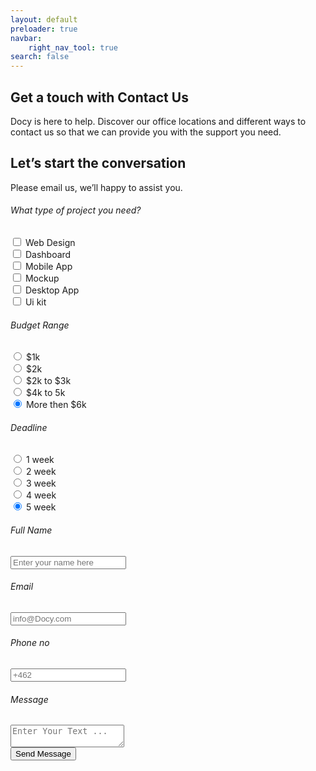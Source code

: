 ```yaml
---
layout: default
preloader: true
navbar:
    right_nav_tool: true
search: false
---
```


<div class="breadcrumb_area_three">
    <div class="container">
        <div class="breadcrumb_text">
            <h2>Get a touch with
                <span>Contact Us</span>
            </h2>
            <p>Docy is here to help. Discover our office locations and different ways to contact us so that we can provide you with the support you need.</p>
        </div>
    </div>
</div>
<section class="contact_area sec_pad">
    <div class="container">
        <div class="contact_info">
            <div class="section_title text-left">
                <h2 class="h_title wow fadeInUp">Let’s start the conversation</h2>
                <p>Please email us, we’ll happy to assist you.</p>
            </div>
            <form action="#" class="contact_form">
                <div class="form-group">
                    <h6>What type of project you need?</h6>
                    <div class="box_info">
                        <div class="form-check">
                            <input class="form-check-input" id="Checkone" type="checkbox">
                            <label class="form-check-label" for="Checkone">
                                Web Design
                            </label>
                        </div>
                        <div class="form-check">
                            <input class="form-check-input" id="Checktwo" type="checkbox">
                            <label class="form-check-label" for="Checktwo">
                                Dashboard
                            </label>
                        </div>
                        <div class="form-check">
                            <input class="form-check-input" id="Checkthree" type="checkbox">
                            <label class="form-check-label" for="Checkthree">
                                Mobile App
                            </label>
                        </div>
                        <div class="form-check">
                            <input class="form-check-input" id="Checkfour" type="checkbox">
                            <label class="form-check-label" for="Checkfour">
                                Mockup
                            </label>
                        </div>
                        <div class="form-check">
                            <input class="form-check-input" id="Checkfive" type="checkbox">
                            <label class="form-check-label" for="Checkfive">
                                Desktop App
                            </label>
                        </div>
                        <div class="form-check">
                            <input class="form-check-input" id="Checksix" type="checkbox">
                            <label class="form-check-label" for="Checksix">
                                Ui kit
                            </label>
                        </div>
                    </div>
                </div>
                <div class="form-group">
                    <h6>Budget Range</h6>
                    <div class="box_info">
                        <div class="form-check">
                            <input checked="" class="form-check-input" id="budgetOne" name="gridRadios" type="radio" value="option1">
                            <label class="form-check-label" for="budgetOne">
                                $1k
                            </label>
                        </div>
                        <div class="form-check">
                            <input checked="" class="form-check-input" id="budgetTwo" name="gridRadios" type="radio" value="option2">
                            <label class="form-check-label" for="budgetTwo">
                                $2k
                            </label>
                        </div>
                        <div class="form-check">
                            <input checked="" class="form-check-input" id="budgetThree" name="gridRadios" type="radio" value="option3">
                            <label class="form-check-label" for="budgetThree">
                                $2k to $3k
                            </label>
                        </div>
                        <div class="form-check">
                            <input checked="" class="form-check-input" id="budgetFour" name="gridRadios" type="radio" value="option4">
                            <label class="form-check-label" for="budgetFour">
                                $4k to 5k
                            </label>
                        </div>
                        <div class="form-check">
                            <input checked="" class="form-check-input" id="budgetFive" name="gridRadios" type="radio" value="option5">
                            <label class="form-check-label" for="budgetFive">
                                More then $6k
                            </label>
                        </div>
                    </div>
                </div>
                <div class="form-group">
                    <h6>Deadline</h6>
                    <div class="box_info">
                        <div class="form-check">
                            <input checked="" class="form-check-input" id="weekOne" name="Radios" type="radio" value="1">
                            <label class="form-check-label" for="weekOne">
                                1 week
                            </label>
                        </div>
                        <div class="form-check">
                            <input checked="" class="form-check-input" id="weekTwo" name="Radios" type="radio" value="2">
                            <label class="form-check-label" for="weekTwo">
                                2 week
                            </label>
                        </div>
                        <div class="form-check">
                            <input checked="" class="form-check-input" id="weekThree" name="Radios" type="radio" value="3">
                            <label class="form-check-label" for="weekThree">
                                3 week
                            </label>
                        </div>
                        <div class="form-check">
                            <input checked="" class="form-check-input" id="weekFour" name="Radios" type="radio" value="4">
                            <label class="form-check-label" for="weekFour">
                                4 week
                            </label>
                        </div>
                        <div class="form-check">
                            <input checked="" class="form-check-input" id="weekFive" name="Radios" type="radio" value="5">
                            <label class="form-check-label" for="weekFive">
                                5 week
                            </label>
                        </div>
                    </div>
                </div>
                <div class="row contact_fill">
                    <div class="col-lg-4 form-group">
                        <h6>Full Name</h6>
                        <input class="form-control" id="name" name="name" placeholder="Enter your name here" type="text">
                    </div>
                    <div class="col-lg-4 form-group">
                        <h6>Email</h6>
                        <input class="form-control" id="email" name="email" placeholder="info@Docy.com" type="email">
                    </div>
                    <div class="col-lg-4 form-group">
                        <h6>Phone no</h6>
                        <input class="form-control" id="phone" name="tel" placeholder="+462" type="tel">
                    </div>
                    <div class="col-lg-12 form-group">
                        <h6>Message</h6>
                        <textarea class="form-control message" id="message" placeholder="Enter Your Text ..."></textarea>
                    </div>
                    <div class="col-lg-12 form-group">
                        <button class="btn action_btn thm_btn" type="submit">Send Message</button>
                    </div>
                </div>
            </form>
        </div>
    </div>
</section>

